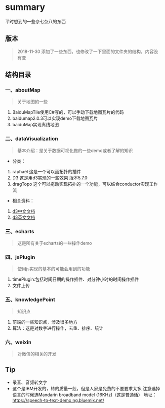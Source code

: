 # summary
平时想到的一些杂七杂八的东西
## 版本
 > 2018-11-30 添加了一些东西，也修改了一下里面的文件夹的结构，内容没有变
## 结构目录
### 一、aboutMap
>关于地图的一些
   1. BaiduMapTile使用C#写的，可以手动下载地图瓦片的代码
   2. baidumap2.0.3可以实现demo下载地图瓦片
   3. baiduMap实现离线地图
### 二、dataVisualization
> 基本介绍：是关于数据可视化做的一些demo或者了解的知识
  * 分类：
   1. raphael 这是一个可以画拓扑的插件
   2. D3 这是用d3实现的一些效果 版本5.7.0
   3. dragTopo 这个可以拖动实现拓扑的一个功能，可以结合conductor实现工作流
  * 相关资料：
   1. [d3中文文档](https://d3js.org.cn/)
   2. [d3英文文档](https://github.com/d3/d3)
### 三、echarts
> 这是所有关于echarts的一些操作demo
### 四、jsPlugin 
> 使用js实现的基本的可能会用到的功能
   1. timePlugin:包括时间日期的操作插件、对分钟小时的时间操作插件
   2. 文件上传
### 五、knowledgePoint
>知识点
  1. 前端的一些知识点，涉及很多地方
  2. 算法：这是对数字进行操作，去重、排序、统计 
### 六、weixin
> 对微信的相关的开发
## Tip
  * 录音、音频转文字
  * 这个是IBM开发的，转的质量一般，但是人家是免费的不要要求太多,注意选择语言的时候选Mandarin broadband model (16KHz)（这是普通话） 地址：https://speech-to-text-demo.ng.bluemix.net/

